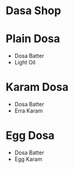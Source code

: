 # Dasa Shop

# Plain Dosa
* Dosa Batter
* Light Oil

# Karam Dosa
* Dosa Batter
* Erra Karam

# Egg Dosa
* Dosa Batter
* Egg Karam